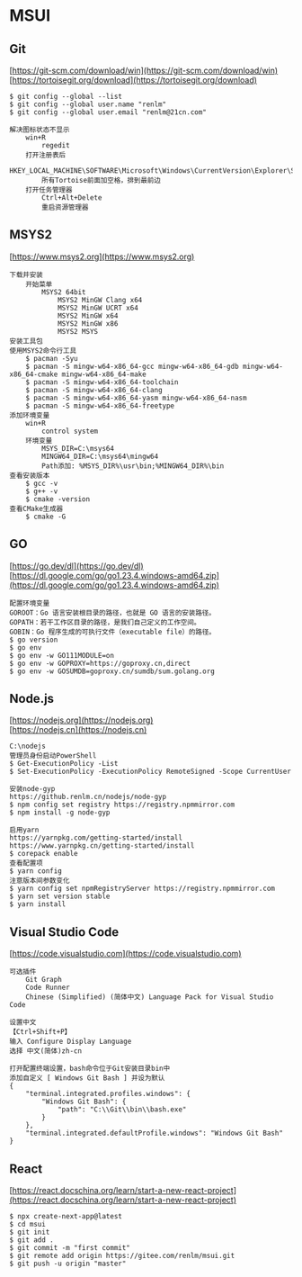 # MSUI

## Git
[https://git-scm.com/download/win](https://git-scm.com/download/win)  
[https://tortoisegit.org/download](https://tortoisegit.org/download)  

```
$ git config --global --list
$ git config --global user.name "renlm"
$ git config --global user.email "renlm@21cn.com"
```

```
解决图标状态不显示
    win+R  
        regedit
    打开注册表后
        HKEY_LOCAL_MACHINE\SOFTWARE\Microsoft\Windows\CurrentVersion\Explorer\ShellIconOverlayIdentifiers
        所有Tortoise前面加空格，排到最前边
    打开任务管理器
        Ctrl+Alt+Delete
        重启资源管理器
```

## MSYS2
[https://www.msys2.org](https://www.msys2.org)  

```
下载并安装
    开始菜单
        MSYS2 64bit
            MSYS2 MinGW Clang x64
            MSYS2 MinGW UCRT x64
            MSYS2 MinGW x64
            MSYS2 MinGW x86
            MSYS2 MSYS 
安装工具包
使用MSYS2命令行工具
    $ pacman -Syu
    $ pacman -S mingw-w64-x86_64-gcc mingw-w64-x86_64-gdb mingw-w64-x86_64-cmake mingw-w64-x86_64-make
    $ pacman -S mingw-w64-x86_64-toolchain
    $ pacman -S mingw-w64-x86_64-clang
    $ pacman -S mingw-w64-x86_64-yasm mingw-w64-x86_64-nasm
    $ pacman -S mingw-w64-x86_64-freetype
添加环境变量  
    win+R  
        control system
    环境变量 
        MSYS_DIR=C:\msys64
        MINGW64_DIR=C:\msys64\mingw64
        Path添加: %MSYS_DIR%\usr\bin;%MINGW64_DIR%\bin
查看安装版本
    $ gcc -v
    $ g++ -v
    $ cmake -version
查看CMake生成器
    $ cmake -G
```

## GO
[https://go.dev/dl](https://go.dev/dl)  
[https://dl.google.com/go/go1.23.4.windows-amd64.zip](https://dl.google.com/go/go1.23.4.windows-amd64.zip)  
	
	配置环境变量
	GOROOT：Go 语言安装根目录的路径，也就是 GO 语言的安装路径。
	GOPATH：若干工作区目录的路径，是我们自己定义的工作空间。
	GOBIN：Go 程序生成的可执行文件（executable file）的路径。
	$ go version
	$ go env
	$ go env -w GO111MODULE=on
	$ go env -w GOPROXY=https://goproxy.cn,direct
	$ go env -w GOSUMDB=goproxy.cn/sumdb/sum.golang.org

## Node.js
[https://nodejs.org](https://nodejs.org)  
[https://nodejs.cn](https://nodejs.cn)  

```
C:\nodejs
管理员身份启动PowerShell
$ Get-ExecutionPolicy -List
$ Set-ExecutionPolicy -ExecutionPolicy RemoteSigned -Scope CurrentUser

安装node-gyp
https://github.renlm.cn/nodejs/node-gyp
$ npm config set registry https://registry.npmmirror.com
$ npm install -g node-gyp

启用yarn 
https://yarnpkg.com/getting-started/install
https://www.yarnpkg.cn/getting-started/install
$ corepack enable
查看配置项
$ yarn config
注意版本间参数变化
$ yarn config set npmRegistryServer https://registry.npmmirror.com
$ yarn set version stable
$ yarn install
```

## Visual Studio Code
[https://code.visualstudio.com](https://code.visualstudio.com)  

```
可选插件
    Git Graph
    Code Runner
    Chinese (Simplified) (简体中文) Language Pack for Visual Studio Code
```

```
设置中文
【Ctrl+Shift+P】
输入 Configure Display Language
选择 中文(简体)zh-cn
```

```
打开配置终端设置，bash命令位于Git安装目录bin中
添加自定义 [ Windows Git Bash ] 并设为默认
{
    "terminal.integrated.profiles.windows": {
        "Windows Git Bash": {
            "path": "C:\\Git\\bin\\bash.exe"
        }
    },
    "terminal.integrated.defaultProfile.windows": "Windows Git Bash"
}
```

## React
[https://react.docschina.org/learn/start-a-new-react-project](https://react.docschina.org/learn/start-a-new-react-project)  

```
$ npx create-next-app@latest
$ cd msui
$ git init 
$ git add . 
$ git commit -m "first commit"
$ git remote add origin https://gitee.com/renlm/msui.git
$ git push -u origin "master"
```
